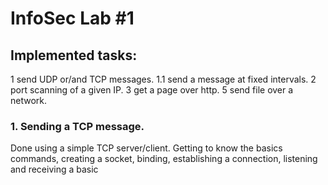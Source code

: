 # InfoSec Lab #1 

## Implemented tasks: 
1 send UDP or/and TCP messages.
1.1  send a message at fixed intervals.
2 port scanning of a given IP. 
3 get a page over http. 
5 send file over a network. 

### 1. Sending a TCP message.
Done using a simple TCP server/client. Getting to know the basics commands, creating a socket, binding, establishing a connection, listening and receiving a basic 
